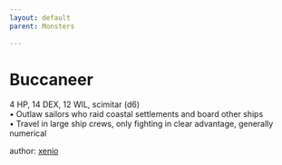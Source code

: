 ```yaml
---
layout: default
parent: Monsters
  
---
```

# Buccaneer
4 HP, 14 DEX, 12 WIL, scimitar (d6)  
• Outlaw sailors who raid coastal settlements and board other ships  
• Travel in large ship crews, only fighting in clear advantage, generally numerical  





author: [xenio](https://xenioinabottle.blogspot.com/2021/02/classic-monsters-for-cairnito-part-1.html)
